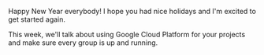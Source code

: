 Happy New Year everybody! I hope you had nice holidays and I'm excited to get started again.

This week, we'll talk about using Google Cloud Platform for your projects and make sure every group is up and running.